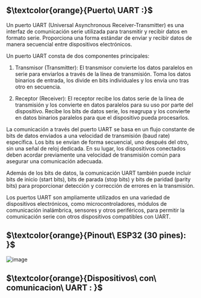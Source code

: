 ## $\textcolor{orange}{Puerto\ UART :}$

Un puerto UART (Universal Asynchronous Receiver-Transmitter) es una interfaz de comunicación serie utilizada para transmitir y recibir datos en formato serie. Proporciona una forma estándar de enviar y recibir datos de manera secuencial entre dispositivos electrónicos.

Un puerto UART consta de dos componentes principales:

1. Transmisor (Transmitter): El transmisor convierte los datos paralelos en serie para enviarlos a través de la línea de transmisión. Toma los datos binarios de entrada, los divide en bits individuales y los envía uno tras otro en secuencia.

2. Receptor (Receiver): El receptor recibe los datos serie de la línea de transmisión y los convierte en datos paralelos para su uso por parte del dispositivo. Recibe los bits de datos serie, los reagrupa y los convierte en datos binarios paralelos para que el dispositivo pueda procesarlos.

La comunicación a través del puerto UART se basa en un flujo constante de bits de datos enviados a una velocidad de transmisión (baud rate) específica. Los bits se envían de forma secuencial, uno después del otro, sin una señal de reloj dedicada. En su lugar, los dispositivos conectados deben acordar previamente una velocidad de transmisión común para asegurar una comunicación adecuada.

Además de los bits de datos, la comunicación UART también puede incluir bits de inicio (start bits), bits de parada (stop bits) y bits de paridad (parity bits) para proporcionar detección y corrección de errores en la transmisión.

Los puertos UART son ampliamente utilizados en una variedad de dispositivos electrónicos, como microcontroladores, módulos de comunicación inalámbrica, sensores y otros periféricos, para permitir la comunicación serie con otros dispositivos compatibles con UART.




## $\textcolor{orange}{Pinout\ ESP32 (30 pines): }$

![image](https://github.com/ISPC-TST-CONTROL-Y-SERVICIOS/proyecto-final-grupo2/assets/46485082/8c2d53b8-24eb-43de-8252-f6f4989d28db)

## $\textcolor{orange}{Dispositivos\ con\ comunicacion\ UART : }$

